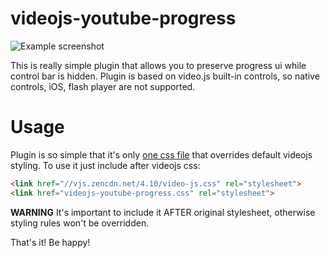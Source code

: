 videojs-youtube-progress
=======

![Example screenshot](https://mente.github.io/videojs-youtube-progress/example.png)

This is really simple plugin that allows you to preserve progress ui while control bar is hidden.
Plugin is based on video.js built-in controls, so native controls, iOS, flash player are not supported.

Usage
======
Plugin is so simple that it's only [one css file](dist/videojs-youtube-progress.css) that overrides default videojs styling. To use it just include after videojs css:

```html
<link href="//vjs.zencdn.net/4.10/video-js.css" rel="stylesheet">
<link href="videojs-youtube-progress.css" rel="stylesheet">
```

__WARNING__ It's important to include it AFTER original stylesheet, otherwise styling rules won't be overridden.

That's it! Be happy!